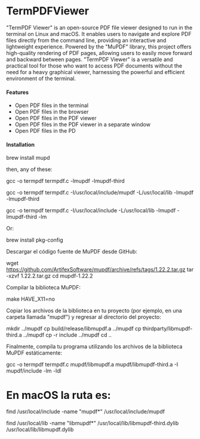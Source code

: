 # TermPDFViewer
"TermPDF Viewer" is an open-source PDF file viewer designed to run in the terminal on Linux and macOS. It enables users to navigate and explore PDF files directly from the command line, providing an interactive and lightweight experience. Powered by the "MuPDF" library, this project offers high-quality rendering of PDF pages, allowing users to easily move forward and backward between pages. "TermPDF Viewer" is a versatile and practical tool for those who want to access PDF documents without the need for a heavy graphical viewer, harnessing the powerful and efficient environment of the terminal.


#### Features
- Open PDF files in the terminal
- Open PDF files in the browser
- Open PDF files in the PDF viewer
- Open PDF files in the PDF viewer in a separate window
- Open PDF files in the PD

#### Installation

brew install mupd

then, any of these: 

gcc -o termpdf termpdf.c -lmupdf -lmupdf-third

gcc -o termpdf termpdf.c -I/usr/local/include/mupdf -L/usr/local/lib -lmupdf -lmupdf-third

gcc -o termpdf termpdf.c -I/usr/local/include -L/usr/local/lib -lmupdf -lmupdf-third -lm



Or: 

brew install pkg-config

Descargar el código fuente de MuPDF desde GitHub:

wget https://github.com/ArtifexSoftware/mupdf/archive/refs/tags/1.22.2.tar.gz
tar -xzvf 1.22.2.tar.gz
cd mupdf-1.22.2


Compilar la biblioteca MuPDF:

make HAVE_X11=no


Copiar los archivos de la biblioteca en tu proyecto (por ejemplo, en una carpeta llamada "mupdf") y regresar al directorio del proyecto:

mkdir ../mupdf
cp build/release/libmupdf.a ../mupdf
cp thirdparty/libmupdf-third.a ../mupdf
cp -r include ../mupdf
cd ..


Finalmente, compila tu programa utilizando los archivos de la biblioteca MuPDF estáticamente:

gcc -o termpdf termpdf.c mupdf/libmupdf.a mupdf/libmupdf-third.a -I mupdf/include -lm -ldl

En macOS la ruta es:
=====================

find /usr/local/include -name "mupdf*"
/usr/local/include/mupdf

find /usr/local/lib -name "libmupdf*"
/usr/local/lib/libmupdf-third.dylib
/usr/local/lib/libmupdf.dylib

